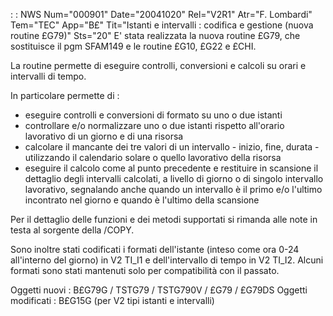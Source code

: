  :  : NWS Num="000901" Date="20041020" Rel="V2R1" Atr="F. Lombardi" Tem="TEC" App="B£" Tit="Istanti e intervalli :  codifica e gestione (nuova routine £G79)" Sts="20"
E' stata realizzata la nuova routine £G79, che sostituisce il pgm SFAM149 e le routine £G10, £G22 e £CHI.

La routine permette di eseguire controlli, conversioni e calcoli su orari e intervalli di tempo.

In particolare permette di : 
- eseguire controlli e conversioni di formato su uno o due istanti
- controllare e/o normalizzare uno o due istanti rispetto all'orario lavorativo di un giorno e di
una risorsa
- calcolare il mancante dei tre valori di un intervallo - inizio, fine, durata - utilizzando il
calendario solare o quello lavorativo della risorsa
- eseguire il calcolo come al punto precedente e restituire in scansione il dettaglio degli
intervalli calcolati, a livello di giorno o di singolo intervallo lavorativo, segnalando anche quando un intervallo è il primo e/o l'ultimo incontrato nel giorno e quando è l'ultimo della scansione

Per il dettaglio delle funzioni e dei metodi supportati si rimanda alle note in testa al sorgente della /COPY.

Sono inoltre stati codificati i formati dell'istante (inteso come ora 0-24 all'interno del giorno)
in V2 TI_I1 e dell'intervallo di tempo in V2 TI_I2.
Alcuni formati sono stati mantenuti solo per compatibilità con il passato.

Oggetti nuovi :  B£G79G / TSTG79 / TSTG790V / £G79 / £G79DS
Oggetti modificati :  B£G15G (per V2 tipi istanti e intervalli)
